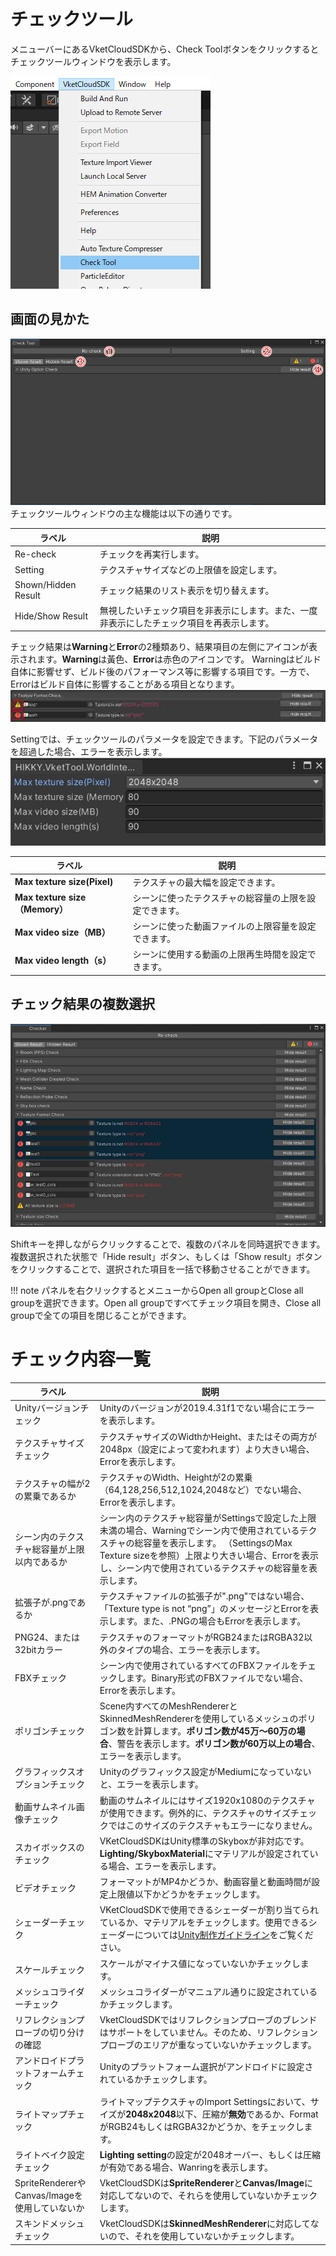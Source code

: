 # チェックツール
メニューバーにあるVketCloudSDKから、Check Toolボタンをクリックするとチェックツールウィンドウを表示します。

![image](images/menu.jpg)

## 画面の見かた
![image](images/Window.jpg)
チェックツールウィンドウの主な機能は以下の通りです。

|  ラベル |  説明  |
| ----   | ---- |
| Re-check | チェックを再実行します。 |
| Setting | テクスチャサイズなどの上限値を設定します。 |
| Shown/Hidden Result | チェック結果のリスト表示を切り替えます。 |
| Hide/Show Result | 無視したいチェック項目を非表示にします。また、一度非表示にしたチェック項目を再表示します。 |

チェック結果は**Warning**と**Error**の2種類あり、結果項目の左側にアイコンが表示されます。**Warning**は黃色、**Error**は赤色のアイコンです。
Warningはビルド自体に影響せず、ビルド後のパフォーマンス等に影響する項目です。一方で、Errorはビルド自体に影響することがある項目となります。
![WarnignAndError](images/WarnignAndError.jpg)

Settingでは、チェックツールのパラメータを設定できます。下記のパラメータを超過した場合、エラーを表示します。
![Setting](images/Setting.jpg)

|  ラベル |  説明  |
| ----   | ---- |
| **Max texture size(Pixel)** | テクスチャの最大幅を設定できます。 |
| **Max texture size（Memory）** | シーンに使ったテクスチャの総容量の上限を設定できます。 |
| **Max video size（MB）** | シーンに使った動画ファイルの上限容量を設定できます。 |
| **Max video length（s）** | シーンに使用する動画の上限再生時間を設定できます。 |

## チェック結果の複数選択
![image](images/MutiSelect.jpg)

Shiftキーを押しながらクリックすることで、複数のパネルを同時選択できます。複数選択された状態で「Hide result」ボタン、もしくは「Show result」ボタンをクリックすることで、選択された項目を一括で移動させることができます。

!!! note
    パネルを右クリックするとメニューからOpen all groupとClose all groupを選択できます。Open all groupですべてチェック項目を開き、Close all groupで全ての項目を閉じることができます。


# チェック内容一覧

|  ラベル |  説明  |
| ---- | ---- |
| Unityバージョンチェック | Unityのバージョンが2019.4.31f1でない場合にエラーを表示します。 |
| テクスチャサイズチェック | テクスチャサイズのWidthかHeight、またはその両方が2048px（設定によって変われます）より大きい場合、Errorを表示します。 |
| テクスチャの幅が2の累乗であるか | テクスチャのWidth、Heightが2の累乗（64,128,256,512,1024,2048など）でない場合、Errorを表示します。 |
| シーン内のテクスチャ総容量が上限以内であるか | シーン内のテクスチャ総容量がSettingsで設定した上限未満の場合、Warningでシーン内で使用されているテクスチャの総容量を表示します。 （SettingsのMax Texture sizeを参照）上限より大きい場合、Errorを表示し、シーン内で使用されているテクスチャの総容量を表示します。 |
| 拡張子が.pngであるか | テクスチャファイルの拡張子が".png"ではない場合、「Texture type is not “png”」のメッセージとErrorを表示します。また、.PNGの場合もErrorを表示します。 |
| PNG24、または32bitカラー | テクスチャのフォーマットがRGB24またはRGBA32以外のタイプの場合、エラーを表示します。 |
| FBXチェック | シーン内で使用されているすべてのFBXファイルをチェックします。Binary形式のFBXファイルでない場合、Errorを表示します。 |
| ポリゴンチェック | Scene内すべてのMeshRendererとSkinnedMeshRendererを使用しているメッシュのポリゴン数を計算します。**ポリゴン数が45万～60万の場合**、警告を表示します。**ポリゴン数が60万以上の場合**、エラーを表示します。 |
| グラフィックスオプションチェック | Unityのグラフィックス設定がMediumになっていないと、エラーを表示します。 |
| 動画サムネイル画像チェック | 動画のサムネイルにはサイズ1920x1080のテクスチャが使用できます。例外的に、テクスチャのサイズチェックではこのサイズのテクスチャもエラーになりません。 |
| スカイボックスのチェック | VKetCloudSDKはUnity標準のSkyboxが非対応です。**Lighting/SkyboxMaterial**にマテリアルが設定されている場合、エラーを表示します。 |
| ビデオチェック | フォーマットがMP4かどうか、動画容量と動画時間が設定上限値以下かどうかをチェックします。 |
| シェーダーチェック   | VKetCloudSDKで使用できるシェーダーが割り当てられているか、マテリアルをチェックします。使用できるシェーダーについては[Unity制作ガイドライン](../heoexporter/he_UnityGuidelines.md)をご覧ください。 |
| スケールチェック | スケールがマイナス値になっていないかチェックします。 |
| メッシュコライダーチェック | メッシュコライダーがマニュアル通りに設定されているかチェックします。 |
| リフレクションプローブの切り分けの確認 | VketCloudSDKではリフレクションプローブのブレンドはサポートをしていません。そのため、リフレクションプローブのエリアが重なっていないかチェックします。 |
| アンドロイドプラットフォームチェック | Unityのプラットフォーム選択がアンドロイドに設定されているかチェックします。 |
| ライトマップチェック | ライトマップテクスチャのImport Settingsにおいて、サイズが**2048x2048**以下、圧縮が**無効**であるか、FormatがRGB24もしくはRGBA32かどうか、をチェックします。 |
| ライトベイク設定チェック | **Lighting setting**の設定が2048オーバー、もしくは圧縮が有効である場合、Wanringを表示します。 |
| SpriteRendererやCanvas/Imageを使用していないか | VketCloudSDKは**SpriteRenderer**と**Canvas/Image**に対応してないので、それらを使用していないかチェックします。 |
| スキンドメッシュチェック | VketCloudSDKは**SkinnedMeshRenderer**に対応してないので、それを使用していないかチェックします。 |